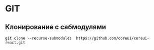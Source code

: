 # GIT

## Клонирование с сабмодулями
```git clone --recurse-submodules  https://github.com/coreui/coreui-react.git```
